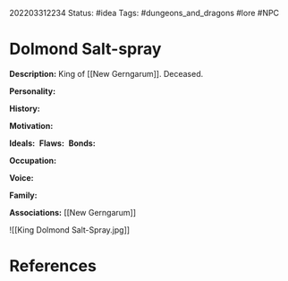 202203312234
Status: #idea
Tags: #dungeons_and_dragons #lore #NPC 

# Dolmond Salt-spray
**Description:** King of [[New Gerngarum]]. Deceased.

**Personality:** 

**History:** 

**Motivation:** 

**Ideals:** 
**Flaws:** 
**Bonds:**

**Occupation:**

**Voice:** 

**Family:**

**Associations:** [[New Gerngarum]]

![[King Dolmond Salt-Spray.jpg]]

# References